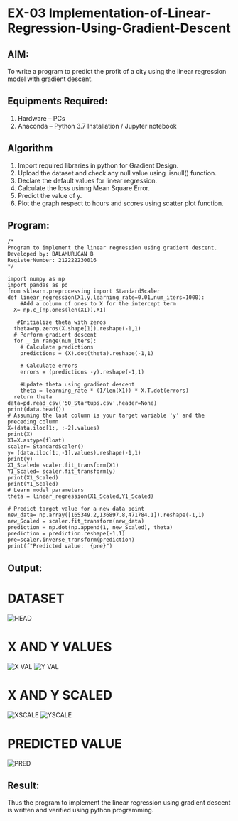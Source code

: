 # EX-03 Implementation-of-Linear-Regression-Using-Gradient-Descent

## AIM:
To write a program to predict the profit of a city using the linear regression model with gradient descent.

## Equipments Required:
1. Hardware – PCs
2. Anaconda – Python 3.7 Installation / Jupyter notebook

## Algorithm
1. Import required libraries in python for Gradient Design.
2. Upload the dataset and check any null value using .isnull() function.
3. Declare the default values for linear regression.
4. Calculate the loss usinng Mean Square Error.
5. Predict the value of y.
6. Plot the graph respect to hours and scores using scatter plot function.

## Program:
```
/*
Program to implement the linear regression using gradient descent.
Developed by: BALAMURUGAN B
RegisterNumber: 212222230016
*/
```
```
import numpy as np
import pandas as pd
from sklearn.preprocessing import StandardScaler
def linear_regression(X1,y,learning_rate=0.01,num_iters=1000):
    #Add a column of ones to X for the intercept term
  X= np.c_[np.ones(len(X1)),X1]

   #Initialize theta with zeros
  theta=np.zeros(X.shape[1]).reshape(-1,1)
  # Perform gradient descent
  for _ in range(num_iters):
    # Calculate predictions
    predictions = (X).dot(theta).reshape(-1,1)
    
    # Calculate errors
    errors = (predictions -y).reshape(-1,1)
    
    #Update theta using gradient descent
    theta-= learning_rate * (1/len(X1)) * X.T.dot(errors)
  return theta
data=pd.read_csv('50_Startups.csv',header=None)
print(data.head())
# Assuming the last column is your target variable 'y' and the preceding column
X=(data.iloc[1:, :-2].values)
print(X)
X1=X.astype(float)
scaler= StandardScaler()
y= (data.iloc[1:,-1].values).reshape(-1,1)
print(y)
X1_Scaled= scaler.fit_transform(X1)
Y1_Scaled= scaler.fit_transform(y)
print(X1_Scaled)
print(Y1_Scaled)
# Learn model parameters
theta = linear_regression(X1_Scaled,Y1_Scaled)

# Predict target value for a new data point
new_data= np.array([165349.2,136897.8,471784.1]).reshape(-1,1)
new_Scaled = scaler.fit_transform(new_data)
prediction = np.dot(np.append(1, new_Scaled), theta)
prediction = prediction.reshape(-1,1)
pre=scaler.inverse_transform(prediction)
print(f"Predicted value:  {pre}")
```

## Output:

# DATASET
![HEAD](https://github.com/BALA291/Implementation-of-Linear-Regression-Using-Gradient-Descent/assets/120717501/f7d3db37-45e3-430d-a3fd-816cac51510e)

# X AND Y VALUES
![X VAL](https://github.com/BALA291/Implementation-of-Linear-Regression-Using-Gradient-Descent/assets/120717501/2fb7c775-7771-4129-83da-b8f7356c56e7)
![Y VAL](https://github.com/BALA291/Implementation-of-Linear-Regression-Using-Gradient-Descent/assets/120717501/4b4eb5be-47c5-4df1-9664-c05b9236faa2)

# X AND Y SCALED
![XSCALE](https://github.com/BALA291/Implementation-of-Linear-Regression-Using-Gradient-Descent/assets/120717501/a3c16c42-e8ef-47dd-9a2e-0aeb764a646c)
![YSCALE](https://github.com/BALA291/Implementation-of-Linear-Regression-Using-Gradient-Descent/assets/120717501/fb811c05-5b67-41f3-8206-d1609594314d)

# PREDICTED VALUE
![PRED](https://github.com/BALA291/Implementation-of-Linear-Regression-Using-Gradient-Descent/assets/120717501/9cac15cd-3ee8-4a99-9b8d-114850ac8190)


## Result:
Thus the program to implement the linear regression using gradient descent is written and verified using python programming.
